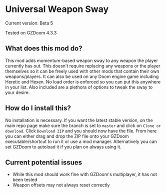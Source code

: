 # Universal Weapon Sway
Current version: Beta 5

Tested on GZDoom 4.3.3

## What does this mod do?
This mod adds momentum-based weapon sway to any weapon the player currently has out. This doesn't require replacing any weapons or the player themselves so it can be freely used with other mods that contain their own weapons/players. It can also be used on any Doom engine game including Heretic and Hexen. No load order is enforced so you can put this anywhere in your list. Also included are a plethora of options to tweak the sway to your desire.

## How do I install this?
No installation is necessary. If you want the latest stable version, on the main repo page make sure the branch is set to `master` and click on `Clone or download`. Click `Download ZIP` and you should now have the file. From here you can either drag and drop the ZIP file onto your GZDoom executable/shortcut to run it or use a mod manager. Alternatively you can set GZDoom to autoload it if you plan on always using it.

## Current potential issues
- While this mod should work fine with GZDoom's multiplayer, it has not been tested
- Weapon offsets may not always reset correctly
